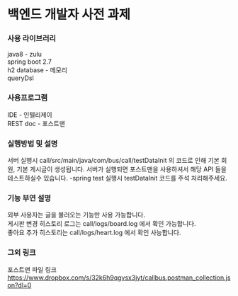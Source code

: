 # 백엔드 개발자 사전 과제

### 사용 라이브러리
java8 - zulu  
spring boot 2.7  
h2 database - 메모리  
queryDsl


### 사용프로그램
IDE - 인텔리제이  
REST doc - 포스트맨

### 실행방법 및 설명
서버 실행시 
call/src/main/java/com/bus/call/testDataInit
의 코드로 인해 기본 회원, 기본 게시글이 생성됩니다.
서버가 실행되면 
포스트맨을 사용하셔서 해당 API 들을 테스트하실수 있습니다.
-spring test 실행시 testDataInit 코드를 주석 처리해주세요.

### 기능 부연 설명
외부 사용자는 글을 불러오는 기능만 사용 가능합니다.  
게시판 변경 히스토리 로그는 call/logs/board.log 에서 확인 가능합니다.  
좋아요 추가 히스토리는 call/logs/heart.log 에서 확인 사능합니다.  

### 그외 링크
포스트맨 파일 링크  
https://www.dropbox.com/s/32k6h9qgvsx3jyt/callbus.postman_collection.json?dl=0

